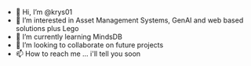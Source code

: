 - 👋 Hi, I’m @krys01
- 👀 I’m interested in Asset Management Systems, GenAI and web based solutions plus Lego
- 🌱 I’m currently learning MindsDB
- 💞️ I’m looking to collaborate on future projects
- 📫 How to reach me ... i'll tell you soon

<!---
krys01/krys01 is a ✨ special ✨ repository because its `README.md` (this file) appears on your GitHub profile.
You can click the Preview link to take a look at your changes.
--->
